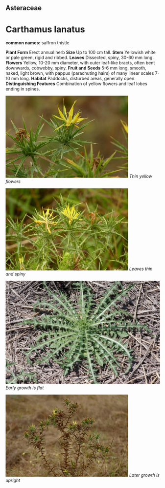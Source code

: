 ## Asteraceae
# Carthamus lanatus
**common names:** saffron thistle

**Plant Form** Erect annual herb **Size** Up to 100 cm tall. **Stem** Yellowish white or pale green, rigid and ribbed. **Leaves** Dissected, spiny, 30-60 mm long. **Flowers** Yellow, 10-20 mm diameter, with outer leaf-like bracts, often bent downwards, cobwebby, spiny. **Fruit and Seeds** 5-6 mm long, smooth, naked, light brown, with pappus (parachuting hairs) of many linear scales 7-10 mm long. **Habitat** Paddocks, disturbed areas, generally open. **Distinguishing Features** Combination of yellow flowers and leaf lobes ending in spines.


![Thin yellow flowers](11312_P6950607.jpg)
   *Thin yellow flowers* 

![Leaves thin and spiny](80846_P7100615.jpg)
   *Leaves thin and spiny* 

![Early growth is flat](4863_IMGP5781.jpg)
   *Early growth is flat* 

![Later growth is upright](11314_P6950609.jpg)
   *Later growth is upright* 

